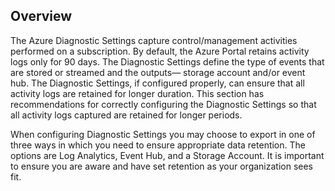 ## Overview

The Azure Diagnostic Settings capture control/management activities performed on a subscription. By default, the Azure Portal retains activity logs only for
90 days. The Diagnostic Settings define the type of events that are stored or streamed and the outputs— storage account and/or event hub. The Diagnostic Settings, if configured properly, can ensure that all activity logs are retained for longer duration. This section has recommendations for correctly
configuring the Diagnostic Settings so that all activity logs captured are retained for longer periods.

When configuring Diagnostic Settings you may choose to export in one of three ways in which you need to ensure appropriate data retention. The options are Log Analytics, Event Hub, and a Storage Account. It is important to ensure you are aware and have set retention as your organization sees fit.
